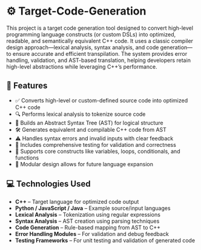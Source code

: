 # ⚙️ Target-Code-Generation
This project is a target code generation tool designed to convert high-level programming language constructs (or custom DSLs) into optimized, readable, and semantically equivalent C++ code. It uses a classic compiler design approach—lexical analysis, syntax analysis, and code generation—to ensure accurate and efficient transpilation. The system provides error handling, validation, and AST-based translation, helping developers retain high-level abstractions while leveraging C++’s performance.

## 🚀 Features

- ✅ Converts high-level or custom-defined source code into optimized C++ code  
- 🔍 Performs lexical analysis to tokenize source code  
- 🌳 Builds an Abstract Syntax Tree (AST) for logical structure  
- 🛠️ Generates equivalent and compilable C++ code from AST  
- ⚠️ Handles syntax errors and invalid inputs with clear feedback  
- 🧪 Includes comprehensive testing for validation and correctness  
- 🧱 Supports core constructs like variables, loops, conditionals, and functions  
- 🧩 Modular design allows for future language expansion  

## 💻 Technologies Used

- **C++** – Target language for optimized code output  
- **Python / JavaScript / Java** – Example source/input languages  
- **Lexical Analysis** – Tokenization using regular expressions  
- **Syntax Analysis** – AST creation using parsing techniques  
- **Code Generation** – Rule-based mapping from AST to C++  
- **Error Handling Modules** – For validation and debug feedback  
- **Testing Frameworks** – For unit testing and validation of generated code  
